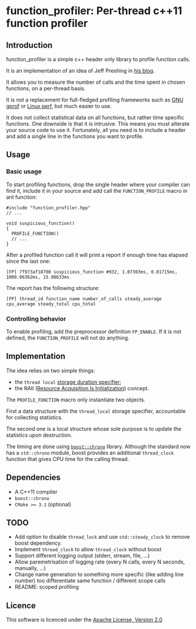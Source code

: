# function_profiler: Per-thread c++11 function profiler

## Introduction

function_profiler is a simple c++ header only library to profile
function calls.

It is an implementation of an idea of Jeff Preshing in
[his blog](http://preshing.com/20111203/a-c-profiling-module-for-multithreaded-apis/).

It allows you to measure the number of calls and the time spent in
chosen functions, on a per-thread basis.

It is not a replacement for full-fledged profiling frameworks such as
[GNU gprof](https://sourceware.org/binutils/docs/gprof/) or
[Linux perf](https://perf.wiki.kernel.org/index.php/Main_Page), but
much easier to use.

It does not collect statistical data on all functions, but rather time
specific functions. One downside is that it is intrusive. This means
you must alterate your source code to use it. Fortunately, all you
need is to include a header and add a single line in the functions you
want to profile.

## Usage

### Basic usage

To start profiling functions, drop the single header where your
compiler can find it, include it in your source and add call the
`FUNCTION_PROFILE` macro in ant function:

	#include "function_profiler.hpp"
	// ...

	void suspicious_function()
	{
	  PROFILE_FUNCTION()
	  // ...
	}

After a profiled function call it will print a report if enough time
has elapsed since the last one:

	[FP] 7f973af18700 suspicious_function #932, 1.07303ms, 0.01715ms, 1000.06362ms, 15.98633ms

The report has the following structure:

	[FP] thread_id function_name number_of_calls steady_average cpu_average steady_total cpu_total

### Controlling behavior

To enable profiling, add the preprocessor definition `FP_ENABLE`. If
it is not defined, the `FUNCTION_PROFILE` will not do anything.

## Implementation

The idea relies on two simple things:

- the `thread local` [storage duration specifier](http://en.cppreference.com/w/cpp/language/storage_duration);
- the RAII ([Resource Acquisition Is Initialization](https://en.wikipedia.org/w/index.php?title=Resource_Acquisition_Is_Initialization)) concept.


The `PROFILE_FUNCTION` macro only instantiate two objects.

First a data structure with the `thread_local` storage specifier,
accountable for collecting statistics.

The second one is a local structure whose sole purpose is to update
the statistics upon destruction.

The timing are done using
[`boost::chrono`](http://www.boost.org/doc/libs/1_58_0/doc/html/chrono.html)
library. Although the standard now has a `std::chrono` module, boost
provides an additional `thread_clock` function that gives CPU time for
the calling thread.

## Dependencies

- A C++11 compiler
- `boost::chrono`
- `CMake >= 3.1` (optional)

## TODO

- Add option to disable `thread_lock` and use `std::steady_clock` to remove boost dependency.
- Implement `thread_clock` to allow `thread_clock` without boost
- Support different logging output (stderr, stream, file, ...)
- Allow paremetrisation of logging rate (every N calls, every N seconds, manually, ...)
- Change name generation to something more specific (like adding line number) too differentiate same function / different scope calls
- README: scoped profiling

## Licence

This software is licenced under the
[Apache License, Version 2.0](http://www.apache.org/licenses/LICENSE-2.0)

<!--  LocalWords:  Preshing preprocessor
 -->
